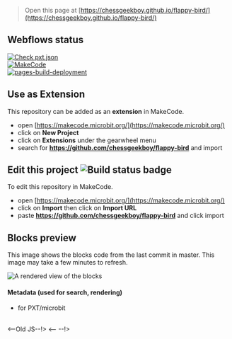 
> Open this page at [https://chessgeekboy.github.io/flappy-bird/](https://chessgeekboy.github.io/flappy-bird/)

## Webflows status
[![Check pxt.json](https://github.com/ChessGeekBoy/flappy-bird/actions/workflows/cfg-check.yml/badge.svg)](https://github.com/ChessGeekBoy/flappy-bird/actions/workflows/cfg-check.yml) <br>
[![MakeCode](https://github.com/ChessGeekBoy/flappy-bird/actions/workflows/makecode.yml/badge.svg)](https://github.com/ChessGeekBoy/flappy-bird/actions/workflows/makecode.yml) <br>
[![pages-build-deployment](https://github.com/ChessGeekBoy/flappy-bird/actions/workflows/pages/pages-build-deployment/badge.svg)](https://github.com/ChessGeekBoy/flappy-bird/actions/workflows/pages/pages-build-deployment) <br>

## Use as Extension

This repository can be added as an **extension** in MakeCode.

* open [https://makecode.microbit.org/](https://makecode.microbit.org/)
* click on **New Project**
* click on **Extensions** under the gearwheel menu
* search for **https://github.com/chessgeekboy/flappy-bird** and import

## Edit this project ![Build status badge](https://github.com/chessgeekboy/flappy-bird/workflows/MakeCode/badge.svg)

To edit this repository in MakeCode.

* open [https://makecode.microbit.org/](https://makecode.microbit.org/)
* click on **Import** then click on **Import URL**
* paste **https://github.com/chessgeekboy/flappy-bird** and click import

## Blocks preview

This image shows the blocks code from the last commit in master.
This image may take a few minutes to refresh.

![A rendered view of the blocks](https://github.com/chessgeekboy/flappy-bird/raw/master/.github/makecode/blocks.png)

#### Metadata (used for search, rendering)

* for PXT/microbit
<script src="https://makecode.com/gh-pages-embed.js">
  makeCodeRender("{{ site.makecode.home_url }}", "{{ site.github.owner_name }}/{{ site.github.repository_name }}");
</script>
 <br>
<--Old JS--!>
<--
<script src="https://makecode.com/gh-pages-embed.js"></script><script>makeCodeRender("{{ site.makecode.home_url }}", "{{ site.github.owner_name }}/{{ site.github.repository_name }}");</script>
--!>
